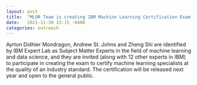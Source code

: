 ```yaml
---
layout: post
title:  "MLOR Team is creating IBM Machine Learning Certification Exam."
date:   2021-11-30 15:15 -0400
categories: outreach
---
```

<style>
.center {
  display: block;
  margin-left: auto;
  margin-right: auto;
  width: 50%;
}
img {
  border: 2px solid #555;
}
</style>
<script src="https://kit.fontawesome.com/7812f4f196.js" crossorigin="anonymous"></script>

Ayrton Didhier Mondragon, Andrew St. Johns and Zheng Shi are identified by IBM Expert Lab as Subject Matter Experts in the field of machine learning and data science, 
and they are invited (along with 12 other experts in IBM) to participate in creating the exam to certify machine learning specialists at the quality of an industry standard. The certification will be released 
next year and open to the general public. 

